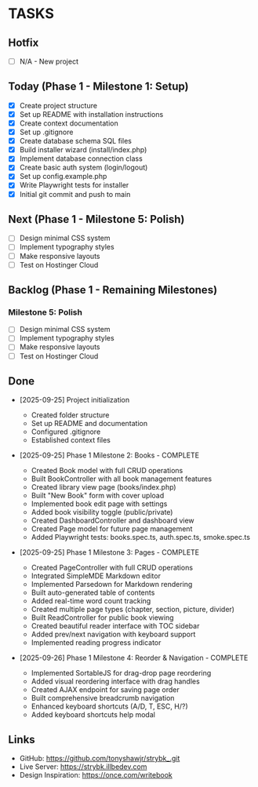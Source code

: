 # TASKS

## Hotfix
- [ ] N/A - New project

## Today (Phase 1 - Milestone 1: Setup)
- [x] Create project structure
- [x] Set up README with installation instructions
- [x] Create context documentation
- [x] Set up .gitignore
- [x] Create database schema SQL files
- [x] Build installer wizard (install/index.php)
- [x] Implement database connection class
- [x] Create basic auth system (login/logout)
- [x] Set up config.example.php
- [x] Write Playwright tests for installer
- [x] Initial git commit and push to main

## Next (Phase 1 - Milestone 5: Polish)

- [ ] Design minimal CSS system
- [ ] Implement typography styles
- [ ] Make responsive layouts
- [ ] Test on Hostinger Cloud

## Backlog (Phase 1 - Remaining Milestones)

### Milestone 5: Polish
- [ ] Design minimal CSS system
- [ ] Implement typography styles
- [ ] Make responsive layouts
- [ ] Test on Hostinger Cloud

## Done
- [2025-09-25] Project initialization
  - Created folder structure
  - Set up README and documentation
  - Configured .gitignore
  - Established context files

- [2025-09-25] Phase 1 Milestone 2: Books - COMPLETE
  - Created Book model with full CRUD operations
  - Built BookController with all book management features
  - Created library view page (books/index.php)
  - Built "New Book" form with cover upload
  - Implemented book edit page with settings
  - Added book visibility toggle (public/private)
  - Created DashboardController and dashboard view
  - Created Page model for future page management
  - Added Playwright tests: books.spec.ts, auth.spec.ts, smoke.spec.ts

- [2025-09-25] Phase 1 Milestone 3: Pages - COMPLETE
  - Created PageController with full CRUD operations
  - Integrated SimpleMDE Markdown editor
  - Implemented Parsedown for Markdown rendering
  - Built auto-generated table of contents
  - Added real-time word count tracking
  - Created multiple page types (chapter, section, picture, divider)
  - Built ReadController for public book viewing
  - Created beautiful reader interface with TOC sidebar
  - Added prev/next navigation with keyboard support
  - Implemented reading progress indicator

- [2025-09-26] Phase 1 Milestone 4: Reorder & Navigation - COMPLETE
  - Implemented SortableJS for drag-drop page reordering
  - Added visual reordering interface with drag handles
  - Created AJAX endpoint for saving page order
  - Built comprehensive breadcrumb navigation
  - Enhanced keyboard shortcuts (A/D, T, ESC, H/?)
  - Added keyboard shortcuts help modal

## Links

- GitHub: <https://github.com/tonyshawjr/strybk_.git>
- Live Server: <https://strybk.illbedev.com>
- Design Inspiration: <https://once.com/writebook>
